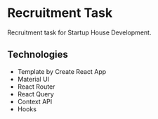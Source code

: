 # Recruitment Task

Recruitment task for Startup House Development.

## Technologies

-   Template by Create React App
-   Material UI
-   React Router
-   React Query
-   Context API
-   Hooks
